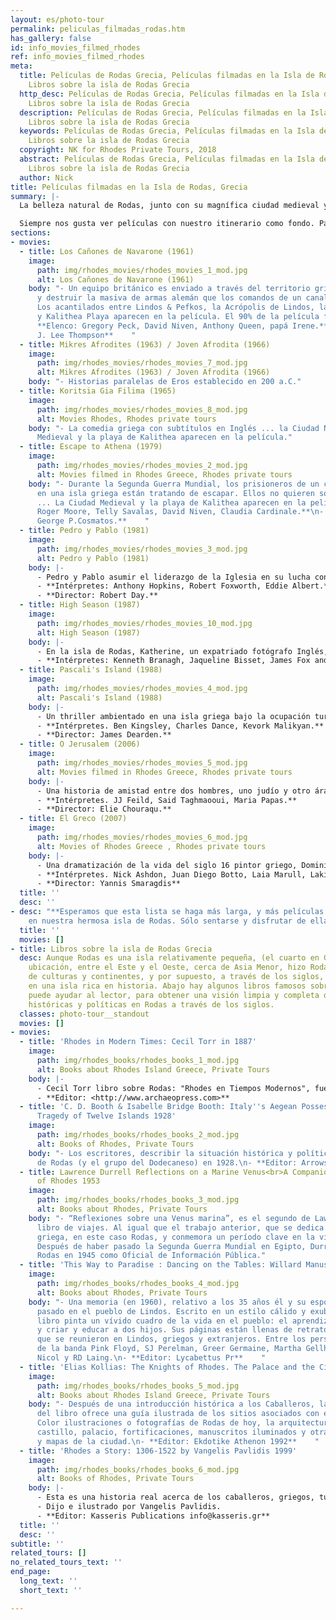 ```yaml
---
layout: es/photo-tour
permalink: peliculas_filmadas_rodas.htm
has_gallery: false
id: info_movies_filmed_rhodes
ref: info_movies_filmed_rhodes
meta:
  title: Películas de Rodas Grecia, Películas filmadas en la Isla de Rodas Grecia,
    Libros sobre la isla de Rodas Grecia
  http_desc: Películas de Rodas Grecia, Películas filmadas en la Isla de Rodas Grecia,
    Libros sobre la isla de Rodas Grecia
  description: Películas de Rodas Grecia, Películas filmadas en la Isla de Rodas Grecia,
    Libros sobre la isla de Rodas Grecia
  keywords: Películas de Rodas Grecia, Películas filmadas en la Isla de Rodas Grecia,
    Libros sobre la isla de Rodas Grecia
  copyright: NK for Rhodes Private Tours, 2018
  abstract: Películas de Rodas Grecia, Películas filmadas en la Isla de Rodas Grecia,
    Libros sobre la isla de Rodas Grecia
  author: Nick
title: Películas filmadas en la Isla de Rodas, Grecia
summary: |-
  La belleza natural de Rodas, junto con su magnífica ciudad medieval y otros monumentos históricos que siempre han apelado a los productores de películas. No es de extrañar, por tanto, que un gran número de producciones de cine griegos y extranjeros, incluidos algunos de los mejores de Hollywood fueron filmados en Rodas.

  Siempre nos gusta ver películas con nuestro itinerario como fondo. Para todas las personas planificación de visitar Rodas le recomendamos que lleguen a ver algunas de estas películas y obtener una muestra de la belleza única de la isla. Pero incluso a todos aquellos visitantes que han venido a Rodas antes y han adorado a la isla, que estas películas sean para ellos una oportunidad de recordar todos los lugares notables que han sido. Es emocionante y divertido de ver una película y ser capaz de reconocer los lugares que fue filmado.
sections:
- movies:
  - title: Los Cañones de Navarone (1961)
    image:
      path: img/rhodes_movies/rhodes_movies_1_mod.jpg
      alt: Los Cañones de Navarone (1961)
    body: "- Un equipo británico es enviado a través del territorio griego ocupados
      y destruir la masiva de armas alemán que los comandos de un canal de mar clave.
      Los acantilados entre Lindos & Pefkos, la Acrópolis de Lindos, la ciudad medieval,
      y Kalithea Playa aparecen en la película. El 90% de la película filmada en Rodas.\n-
      **Elenco: Gregory Peck, David Niven, Anthony Queen, papá Irene.**\n- **Director:
      J. Lee Thompson**    "
  - title: Mikres Afrodites (1963) / Joven Afrodita (1966)
    image:
      path: img/rhodes_movies/rhodes_movies_7_mod.jpg
      alt: Mikres Afrodites (1963) / Joven Afrodita (1966)
    body: "- Historias paralelas de Eros establecido en 200 a.C."
  - title: Koritsia Gia Filima (1965)
    image:
      path: img/rhodes_movies/rhodes_movies_8_mod.jpg
      alt: Movies Rhodes, Rhodes private tours
    body: "- La comedia griega con subtítulos en Inglés ... la Ciudad Nueva, la Ciudad
      Medieval y la playa de Kalithea aparecen en la película."
  - title: Escape to Athena (1979)
    image:
      path: img/rhodes_movies/rhodes_movies_2_mod.jpg
      alt: Movies filmed in Rhodes Greece, Rhodes private tours
    body: "- Durante la Segunda Guerra Mundial, los prisioneros de un campo alemán
      en una isla griega están tratando de escapar. Ellos no quieren sólo su libertad
      ... La Ciudad Medieval y la playa de Kalithea aparecen en la película.\n- **Intérpretes:
      Roger Moore, Telly Savalas, David Niven, Claudia Cardinale.**\n- **Director:
      George P.Cosmatos.**    "
  - title: Pedro y Pablo (1981)
    image:
      path: img/rhodes_movies/rhodes_movies_3_mod.jpg
      alt: Pedro y Pablo (1981)
    body: |-
      - Pedro y Pablo asumir el liderazgo de la Iglesia en su lucha contra la oposición violenta a las enseñanzas de Cristo y de sus propios conflictos personales... Filmada en la Ciudad Vieja
      - **Intérpretes: Anthony Hopkins, Robert Foxworth, Eddie Albert.**
      - **Director: Robert Day.**
  - title: High Season (1987)
    image:
      path: img/rhodes_movies/rhodes_movies_10_mod.jpg
      alt: High Season (1987)
    body: |-
      - En la isla de Rodas, Katherine, un expatriado fotógrafo Inglés, vive con su hija. Un local de jóvenes quiere fomentar el turismo...
      - **Intérpretes: Kenneth Branagh, Jaqueline Bisset, James Fox and Irene Pappas. Filmada en Lindos.**
  - title: Pascali's Island (1988)
    image:
      path: img/rhodes_movies/rhodes_movies_4_mod.jpg
      alt: Pascali's Island (1988)
    body: |-
      - Un thriller ambientado en una isla griega bajo la ocupación turca durante la caída del Imperio Otomano. Filmada en la Ciudad Vieja y en varias playas.
      - **Intérpretes. Ben Kingsley, Charles Dance, Kevork Malikyan.**
      - **Director: James Dearden.**
  - title: O Jerusalem (2006)
    image:
      path: img/rhodes_movies/rhodes_movies_5_mod.jpg
      alt: Movies filmed in Rhodes Greece, Rhodes private tours
    body: |-
      - Una historia de amistad entre dos hombres, uno judío y otro árabe, como el estado de Israel está creando... Filmada en la Ciudad Medieval.
      - **Intérpretes. JJ Feild, Said Taghmaooui, Maria Papas.**
      - **Director: Elie Chouraqu.**
  - title: El Greco (2007)
    image:
      path: img/rhodes_movies/rhodes_movies_6_mod.jpg
      alt: Movies of Rhodes Greece , Rhodes private tours
    body: |-
      - Una dramatización de la vida del siglo 16 pintor griego, Dominicos Theotokopoulos, quien, en busca de libertad y de amor, sale de Creta y se va a Venecia y finalmente Toledo... Filmada en la Ciudad Medieval.
      - **Intérpretes. Nick Ashdon, Juan Diego Botto, Laia Marull, Lakis Lazopoulos.**
      - **Director: Yannis Smaragdis**
  title: ''
  desc: ''
- desc: "**Esperamos que esta lista se haga más larga, y más películas se rodarán
    en nuestra hermosa isla de Rodas. Sólo sentarse y disfrutar de ellas!**"
  title: ''
  movies: []
- title: Libros sobre la isla de Rodas Grecia
  desc: Aunque Rodas es una isla relativamente pequeña, (el cuarto en Grecia), su
    ubicación, entre el Este y el Oeste, cerca de Asia Menor, hizo Rodas, una encrucijada
    de culturas y continentes, y por supuesto, a través de los siglos, se convirtió
    en una isla rica en historia. Abajo hay algunos libros famosos sobre Rodas, que
    puede ayudar al lector, para obtener una visión limpia y completa de las situaciones
    históricas y políticas en Rodas a través de los siglos.
  classes: photo-tour__standout
  movies: []
- movies:
  - title: 'Rhodes in Modern Times: Cecil Torr in 1887'
    image:
      path: img/rhodes_books/rhodes_books_1_mod.jpg
      alt: Books about Rhodes Island Greece, Private Tours
    body: |-
      - Cecil Torr libro sobre Rodas: "Rhodes en Tiempos Modernos", fue publicado por primera vez en 1887. En el libro Torr se da cuenta de la historia de Rodas bizantinos y los tiempos de los Caballeros de San Juan, incluyendo los hechos del Gran Asedio, que culminó en la expulsión de los caballeros de la isla en 1522.
      - **Editor: <http://www.archaeopress.com>**
  - title: 'C. D. Booth & Isabelle Bridge Booth: Italy''s Aegean Possessions<br>The
      Tragedy of Twelve Islands 1928'
    image:
      path: img/rhodes_books/rhodes_books_2_mod.jpg
      alt: Books of Rhodes, Private Tours
    body: "- Los escritores, describir la situación histórica y política en la isla
      de Rodas (y el grupo del Dodecaneso) en 1928.\n- **Editor: Arrowsmith**    "
  - title: Lawrence Durrell Reflections on a Marine Venus<br>A Companion to the Landscape
      of Rhodes 1953
    image:
      path: img/rhodes_books/rhodes_books_3_mod.jpg
      alt: Books about Rhodes, Private Tours
    body: "- “Reflexiones sobre una Venus marina”, es el segundo de Lawrence Durrell
      libro de viajes. Al igual que el trabajo anterior, que se dedica a una isla
      griega, en este caso Rodas, y conmemora un período clave en la vida de su autor.
      Después de haber pasado la Segunda Guerra Mundial en Egipto, Durrell llegó a
      Rodas en 1945 como Oficial de Información Pública."
  - title: 'This Way to Paradise : Dancing on the Tables: Willard Manus'
    image:
      path: img/rhodes_books/rhodes_books_4_mod.jpg
      alt: Books about Rhodes, Private Tours
    body: "- Una memoria (en 1960), relativo a los 35 años él y su esposa Mavis han
      pasado en el pueblo de Lindos. Escrito en un estilo cálido y exuberante, el
      libro pinta un vívido cuadro de la vida en el pueblo: el aprendizaje del idioma,
      y criar y educar a dos hijos. Sus páginas están llenas de retratos de las personas
      que se reunieron en Lindos, griegos y extranjeros. Entre los personajes son
      de la banda Pink Floyd, SJ Perelman, Greer Germaine, Martha Gellhorn, Williamson
      Nicol y RD Laing.\n- **Editor: Lycabettus Pr**    "
  - title: 'Elias Kollias: The Knights of Rhodes. The Palace and the City.'
    image:
      path: img/rhodes_books/rhodes_books_5_mod.jpg
      alt: Books about Rhodes Island Greece, Private Tours
    body: "- Después de una introducción histórica a los Caballeros, la mayor parte
      del libro ofrece una guía ilustrada de los sitios asociados con ellos en Rodas.
      Color ilustraciones o fotografías de Rodas de hoy, la arquitectura, el arte,
      castillo, palacio, fortificaciones, manuscritos iluminados y otras obras. Planos
      y mapas de la ciudad.\n- **Editor: Ekdotike Athenon 1992**    "
  - title: 'Rhodes a Story: 1306-1522 by Vangelis Pavlidis 1999'
    image:
      path: img/rhodes_books/rhodes_books_6_mod.jpg
      alt: Books of Rhodes, Private Tours
    body: |-
      - Esta es una historia real acerca de los caballeros, griegos, turcos, piratas, dragones y otras criaturas extrañas y peligrosas. escrito e ilustrado en una especie de forma de cómic.
      - Dijo e ilustrado por Vangelis Pavlidis.
      - **Editor: Kasseris Publications info@kasseris.gr**
  title: ''
  desc: ''
subtitle: ''
related_tours: []
no_related_tours_text: ''
end_page:
  long_text: ''
  short_text: ''

---
```

